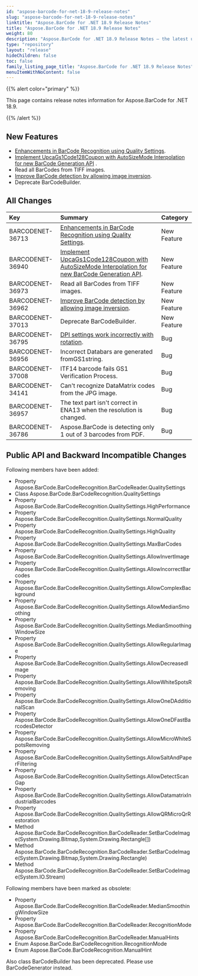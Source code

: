 ```yaml
---
id: "aspose-barcode-for-net-18-9-release-notes"
slug: "aspose-barcode-for-net-18-9-release-notes"
linktitle: "Aspose.BarCode for .NET 18.9 Release Notes"
title: "Aspose.BarCode for .NET 18.9 Release Notes"
weight: 80
description: "Aspose.BarCode for .NET 18.9 Release Notes – the latest updates and fixes."
type: "repository"
layout: "release"
hideChildren: false
toc: false
family_listing_page_title: "Aspose.BarCode for .NET 18.9 Release Notes"
menuItemWithNoContent: false
---
```


{{% alert color="primary" %}} 

This page contains release notes information for Aspose.BarCode for .NET 18.9.

{{% /alert %}} 
## **New Features**
- [Enhancements in BarCode Recognition using Quality Settings](https://docs.aspose.com/barcode/net/barcode-recognition-advanced-features/#barcoderecognitionadvancedfeatures-improvebarcoderecognitionusingqualitysettings). 
- [Implement UpcaGs1Code128Coupon with AutoSizeMode Interpolation for new BarCode Generation API](https://docs.aspose.com/barcode/net/generating-barcodes-using-new-barcode-generation-api/#generatingbarcodesusingnewbarcodegenerationapi-generateupcags1databarcouponbarcodewithautosizemodeinterpolation) .
- Read all BarCodes from TIFF images.
- [Improve BarCode detection by allowing image inversion](https://docs.aspose.com/barcode/net/barcode-recognition-advanced-features/#barcoderecognitionadvancedfeatures-improvebarcodedetectionbyallowingimageinversioninqualitysettings).
- Deprecate BarCodeBuilder.
## **All Changes**

|**Key**|**Summary**|**Category**|
| :- | :- | :- |
|BARCODENET-36713|[Enhancements in BarCode Recognition using Quality Settings](https://docs.aspose.com/barcode/net/barcode-recognition-advanced-features/#barcoderecognitionadvancedfeatures-improvebarcoderecognitionusingqualitysettings). |New Feature|
|BARCODENET-36940|[Implement UpcaGs1Code128Coupon with AutoSizeMode Interpolation for new BarCode Generation API](https://docs.aspose.com/barcode/net/generating-barcodes-using-new-barcode-generation-api/#generatingbarcodesusingnewbarcodegenerationapi-generateupcags1databarcouponbarcodewithautosizemodeinterpolation).|New Feature|
|BARCODENET-36973|Read all BarCodes from TIFF images.|New Feature|
|BARCODENET-36962|[Improve BarCode detection by allowing image inversion](https://docs.aspose.com/barcode/net/barcode-recognition-advanced-features/#barcoderecognitionadvancedfeatures-improvebarcodedetectionbyallowingimageinversioninqualitysettings).|New Feature|
|BARCODENET-37013|Deprecate BarCodeBuilder.|New Feature|
|BARCODENET-36795|[DPI settings work incorrectly with rotation](https://docs.aspose.com/barcode/net/generating-barcodes-using-new-barcode-generation-api/#generatingbarcodesusingnewbarcodegenerationapi-generatebarcodeatanangle).|Bug|
|BARCODENET-36956|Incorrect Databars are generated fromGS1string.|Bug|
|BARCODENET-37008|ITF14 barcode fails GS1 Verification Process.|Bug|
|BARCODENET-34141|Can't recognize DataMatrix codes from the JPG image. |Bug|
|BARCODENET-36957|The text part isn't correct in ENA13 when the resolution is changed.|Bug|
|BARCODENET-36786|Aspose.BarCode is detecting only 1 out of 3 barcodes from PDF.|Bug|
## **Public API and Backward Incompatible Changes**
Following members have been added:

- Property Aspose.BarCode.BarCodeRecognition.BarCodeReader.QualitySettings
- Class Aspose.BarCode.BarCodeRecognition.QualitySettings
- Property Aspose.BarCode.BarCodeRecognition.QualitySettings.HighPerformance
- Property Aspose.BarCode.BarCodeRecognition.QualitySettings.NormalQuality
- Property Aspose.BarCode.BarCodeRecognition.QualitySettings.HighQuality
- Property Aspose.BarCode.BarCodeRecognition.QualitySettings.MaxBarCodes
- Property Aspose.BarCode.BarCodeRecognition.QualitySettings.AllowInvertImage
- Property Aspose.BarCode.BarCodeRecognition.QualitySettings.AllowIncorrectBarcodes
- Property Aspose.BarCode.BarCodeRecognition.QualitySettings.AllowComplexBackground
- Property Aspose.BarCode.BarCodeRecognition.QualitySettings.AllowMedianSmoothing
- Property Aspose.BarCode.BarCodeRecognition.QualitySettings.MedianSmoothingWindowSize
- Property Aspose.BarCode.BarCodeRecognition.QualitySettings.AllowRegularImage
- Property Aspose.BarCode.BarCodeRecognition.QualitySettings.AllowDecreasedImage
- Property Aspose.BarCode.BarCodeRecognition.QualitySettings.AllowWhiteSpotsRemoving
- Property Aspose.BarCode.BarCodeRecognition.QualitySettings.AllowOneDAdditionalScan
- Property Aspose.BarCode.BarCodeRecognition.QualitySettings.AllowOneDFastBarcodesDetector
- Property Aspose.BarCode.BarCodeRecognition.QualitySettings.AllowMicroWhiteSpotsRemoving
- Property Aspose.BarCode.BarCodeRecognition.QualitySettings.AllowSaltAndPaperFiltering
- Property Aspose.BarCode.BarCodeRecognition.QualitySettings.AllowDetectScanGap
- Property Aspose.BarCode.BarCodeRecognition.QualitySettings.AllowDatamatrixIndustrialBarcodes
- Property Aspose.BarCode.BarCodeRecognition.QualitySettings.AllowQRMicroQrRestoration
- Method Aspose.BarCode.BarCodeRecognition.BarCodeReader.SetBarCodeImage(System.Drawing.Bitmap,System.Drawing.Rectangle[])
- Method Aspose.BarCode.BarCodeRecognition.BarCodeReader.SetBarCodeImage(System.Drawing.Bitmap,System.Drawing.Rectangle)
- Method Aspose.BarCode.BarCodeRecognition.BarCodeReader.SetBarCodeImage(System.IO.Stream)

Following members have been marked as obsolete:

- Property Aspose.BarCode.BarCodeRecognition.BarCodeReader.MedianSmoothingWindowSize
- Property Aspose.BarCode.BarCodeRecognition.BarCodeReader.RecognitionMode
- Property Aspose.BarCode.BarCodeRecognition.BarCodeReader.ManualHints
- Enum Aspose.BarCode.BarCodeRecognition.RecognitionMode
- Enum Aspose.BarCode.BarCodeRecognition.ManualHint

Also class BarCodeBuilder has been deprecated. Please use BarCodeGenerator instead.


